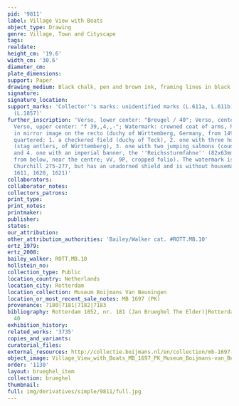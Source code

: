 ```yaml
---
pid: '9811'
label: Village View with Boats
object_type: Drawing
genre: Village, Town and Cityscape
tags: 
realdate: 
height_cm: '19.6'
width_cm: '30.6'
diameter_cm: 
plate_dimensions: 
support: Paper
drawing_medium: Black chalk, pen and brown ink, framing lines in black chalk
signature: 
signature_location: 
support_marks: 'Collector''s marks: unidentified marks (L.611a, L.611b), Museum Boymans
  (L.1857)'
further_inscription: 'Verso, lower center: "Breugel / 40"; Verso, center right: "N13";
  Verso, upper center: "f 39,,4,,-"; Watermark: crowned coat of arms, here viewed
  in mirror image on the recto (duchy of Württemberg, Germany, from 1495 to 1707),
  quartered: 1. a checkered field (duchy of Teck), 2. one with three horizontal objects
  (stag antlers, of Württemberg), 3. one with two jumping salmons (county of Mömpelgard)
  and 4. one with an imperial banner, the ''Reichssturmfahne'' (82x63mm, between P3-6
  from below, near the centre; vV, 9P, cropped folio). The watermark is similar to
  Churchill 275-277, but has an unadorned shield and is without housemarks below (doc.
  1611, 1620, 1621)'
collaborators: 
collaborator_notes: 
collectors_patrons: 
print_type: 
print_notes: 
printmaker: 
publisher: 
states: 
our_attribution: 
other_attribution_authorities: 'Bailey/Walker cat. #ROTT.MB.10'
ertz_1979: 
ertz_2008: 
bailey_walker: ROTT.MB.10
hollstein_no: 
collection_type: Public
location_country: Netherlands
location_city: Rotterdam
location_collection: Museum Boijmans Van Beuningen
location_or_most_recent_sale_notes: MB 1697 (PK)
provenance: 7180|7181|7182|7183
bibliography: Rotterdam 1852, nr. 181 (Jan Brueghel The Elder)|Rotterdam 1869, nr.
  40
exhibition_history: 
related_works: '3735'
copies_and_variants: 
curatorial_files: 
external_resources: http://collectie.boijmans.nl/en/collection/mb-1697-(pk)
object_image: Village_View_with_Boats_MB_1697_PK_Museum_Boijmans-van_Beuningen.jpg
order: '1130'
layout: brueghel_item
collection: brueghel
thumbnail: 
full: img/derivatives/simple/9811/full.jpg
---
```

